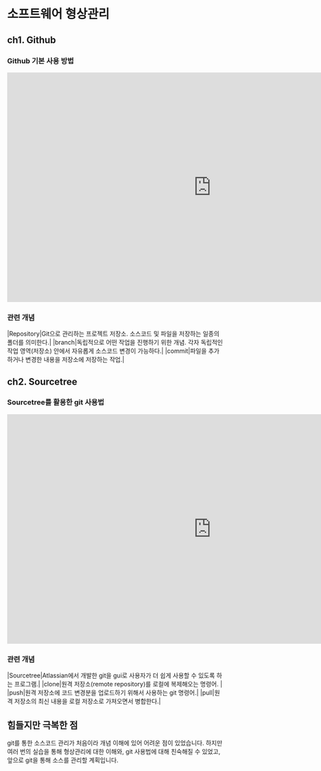 # 소프트웨어 형상관리

## ch1. Github

### Github 기본 사용 방법

<iframe width="949" height="534" src="https://www.youtube.com/embed/8tC7smvmBXY" title="YouTube video player" frameborder="0" allow="accelerometer; autoplay; clipboard-write; encrypted-media; gyroscope; picture-in-picture" allowfullscreen></iframe>

### 관련 개념

|Repository|Git으로 관리하는 프로젝트 저장소. 소스코드 및 파일을 저장하는 일종의 폴더를 의미한다.|
|branch|독립적으로 어떤 작업을 진행하기 위한 개념. 각자 독립적인 작업 영역(저장소) 안에서 자유롭게 소스코드 변경이 가능하다.|
|commit|파일을 추가하거나 변경한 내용을 저장소에 저장하는 작업.|


## ch2. Sourcetree

### Sourcetree를 활용한 git 사용법

<iframe width="949" height="534" src="https://www.youtube.com/embed/ztexz2i-KmI" title="YouTube video player" frameborder="0" allow="accelerometer; autoplay; clipboard-write; encrypted-media; gyroscope; picture-in-picture" allowfullscreen></iframe>

### 관련 개념

|Sourcetree|Atlassian에서 개발한 git을 gui로 사용자가 더 쉽게 사용할 수 있도록 하는 프로그램.|
|clone|원격 저장소(remote repository)를 로컬에 복제해오는 명령어. |
|push|원격 저장소에 코드 변경분을 업로드하기 위해서 사용하는 git 명령어.|
|pull|원격 저장소의 최신 내용을 로컬 저장소로 가져오면서 병합한다.|


## 힘들지만 극복한 점

git를 통한 소스코드 관리가 처음이라 개념 이해에 있어 어려운 점이 있었습니다. 하지만 여러 번의 실습을 통해 형상관리에 대한 이해와, git 사용법에 대해 친숙해질 수 있었고, 앞으로 git을 통해 소스를 관리할 계획입니다.
